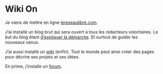 # Wiki On

Je viens de mettre en ligne [lereseaulibre.com](http://www.lereseaulibre.com/).

J’ai installé un blog brut qui sera ouvert à tous les rédacteurs volontaires. Le but du blog étant [d’expliquer la démarche](https://tcrouzet.com/2007/05/07/le-reseau-libre/). Et surtout de guider les nouveaux venus.

J’ai aussi installé un [wiki](http://www.lereseaulibre.com/wiki) (enfin). Tout le monde peut ainsi créer des pages pour décrire ses projets et ses idées.

En prime, j’installe un [forum](http://www.lereseaulibre.com/forum/).